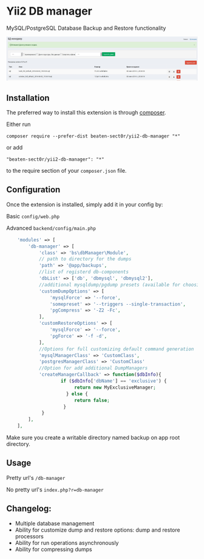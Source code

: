 # Yii2 DB manager

MySQL/PostgreSQL Database Backup and Restore functionality

<img src="scrren.jpg">

## Installation

The preferred way to install this extension is through [composer](http://getcomposer.org/download/).

Either run

```
composer require --prefer-dist beaten-sect0r/yii2-db-manager "*"
```

or add

```
"beaten-sect0r/yii2-db-manager": "*"
```

to the require section of your `composer.json` file.


## Configuration

Once the extension is installed, simply add it in your config by:

Basic ```config/web.php```

Advanced ```backend/config/main.php```

```php
    'modules' => [
        'db-manager' => [
            'class' => 'bs\dbManager\Module',
            // path to directory for the dumps
            'path' => '@app/backups',
            //list of registerd db-components
            'dbList' => ['db', 'dbmysql', 'dbmysql2'],
            //additional mysqldump/pgdump presets (available for choosing in dump and restore forms)
            'customDumpOptions' => [
                'mysqlForce' => '--force',
				'somepreset' => '--triggers --single-transaction',
                'pgCompress' => '-Z2 -Fc',
            ],
            'customRestoreOptions' => [
                'mysqlForce' => '--force',
                'pgForce' => '-f -d',
            ],
            //Options for full customizing default command generation
            'mysqlManagerClass' => 'CustomClass',
            'postgresManagerClass' => 'CustomClass'
            //Option for add additional DumpManagers
            'createManagerCallback' => function($dbInfo){
                    if ($dbInfo['dbName'] == 'exclusive') {
                         return new MyExclusiveManager;
                      } else {
                         return false;
                     }
             }
        ],
    ],
```

Make sure you create a writable directory named backup on app root directory.

## Usage

Pretty url's ```/db-manager```

No pretty url's ```index.php?r=db-manager```


## Changelog:

- Multiple database management
- Ability for customize dump and restore options: dump and restore processors
- Ability for run operations asynchronously
- Ability for compressing dumps
